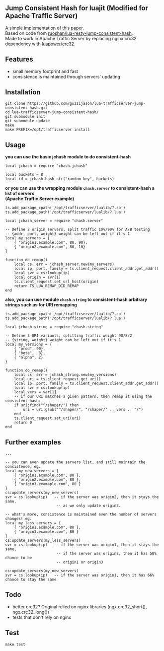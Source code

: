 ## Jump Consistent Hash for luajit (Modified for Apache Traffic Server)
A simple implementation of [this paper](http://arxiv.org/pdf/1406.2294.pdf).  
Based on code from [ruoshan/lua-resty-jump-consistent-hash](https://github.com/ruoshan/lua-resty-jump-consistent-hash).  
Made to work in Apache Traffic Server by replacing nginx crc32 dependency with [luapower/crc32](https://github.com/luapower/crc32).  

## Features
- small memory footprint and fast
- consistence is maintained through servers' updating

## Installation
```
git clone https://github.com/guzzijason/lua-trafficserver-jump-consistent-hash.git
cd lua-trafficserver-jump-consistent-hash/
git submodule init
git submodule update
make
make PREFIX=/opt/trafficserver install
```

## Usage

**you can use the basic jchash module to do consistent-hash**
```
local jchash = require "chash.jchash"

local buckets = 8
local id = jchash.hash_str("random key", buckets)
```

**or you can use the wrapping module `chash.server` to consistent-hash a list of servers**  
**(Apache Traffic Server example)**
```
ts.add_package_cpath('/opt/trafficserver/lualib/?.so')
ts.add_package_path('/opt/trafficserver/lualib/?.lua')

local jchash_server = require "chash.server"

-- Define 2 origin servers, split traffic 10%/90% for A/B testing
-- {addr, port, weight} weight can be left out if it's 1
local my_servers = {
    { "origin1.example.com", 80, 90},
    { "origin2.example.com", 80, 10}
}

function do_remap()
    local cs, err = jchash_server.new(my_servers)
    local ip, port, family = ts.client_request.client_addr.get_addr()
    local svr = cs:lookup(ip)
    local origin = svr[1]
    ts.client_request.set_url_host(origin)
    return TS_LUA_REMAP_DID_REMAP
end

```

**also, you can use module `chash.string` to consistent-hash arbitrary strings such as for URI remapping**
```
ts.add_package_cpath('/opt/trafficserver/lualib/?.so')
ts.add_package_path('/opt/trafficserver/lualib/?.lua')

local jchash_string = require "chash.string"

-- Define 3 URI variants, splitting traffic weight 90/8/2
-- {string, weight} weight can be left out if it's 1
local my_versions = {
    { "prod", 90},
    { "beta",  8},
    { "alpha", 2}
}

function do_remap()
    local cs, err = jchash_string.new(my_versions)
    local uri = ts.client_request.get_uri()
    local ip, port, family = ts.client_request.client_addr.get_addr()
    local svr = cs:lookup(ip)
    local vers = var[1]
    -- if our URI matches a given pattern, then remap it using the consistent-hash:
    if uri:find("^/shaper/") then
        uri = uri:gsub("^/shaper/", "/shaper/" .. vers .. "/")
    end
    ts.client_request.set_uri(uri)
    return 0
end

```

## Further examples

```
...

-- you can even update the servers list, and still maintain the consistence, eg.
local my_new_servers = {
    { "origin1.example.com", 80 },
    { "origin2.example.com", 80 },
    { "origin3.examaple.com", 80 }
}
cs:update_servers(my_new_servers)
svr = cs:lookup(ip)   -- if the server was origin2, then it stays the same,
                       -- as we only update origin3.

-- what's more, consistence is maintained even the number of servers changes! eg.
local my_less_servers = {
    { "origin1.example.com", 80 },
    { "origin3.example.com", 80 }
}
cs:update_servers(my_less_servers)
svr = cs:lookup(ip)   -- if the server was origin1, then it stays the same,
                       -- if the server was origin2, then it has 50% chance to be
                       -- origin1 or origin3

cs:update_servers(my_new_servers)
svr = cs:lookup(ip)   -- if the server was origin1, then it has 66% chance to stay the same

```

## Todo
- better crc32? Original relied on nginx libraries (ngx.crc32_short(), ngx.crc32_long())
- tests that don't rely on nginx

## Test

```
make test
```
